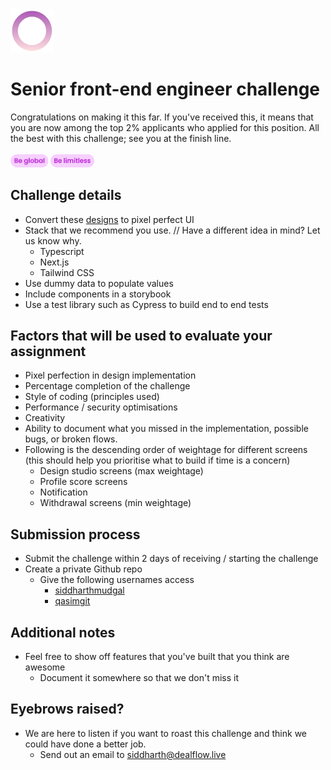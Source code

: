 <img src="https://github.com/Dealflow-ApS/senior-front-end-engineer-challenge/blob/8d8b14e495eadacdd9e21c6a0da8038f757b9854/logo.gif" alt="logo" width="70"/>

# Senior front-end engineer challenge

Congratulations on making it this far. If you've received this, it means that you are now among the top 2% applicants who applied for this position. All the best with this challenge; see you at the finish line. <br /><br />
<img src="https://github.com/Dealflow-ApS/senior-front-end-engineer-challenge/blob/3b398947f88de3aa38fd13f5136f605391dc3c44/global.png" alt="logo" width="60"/>
<img src="https://github.com/Dealflow-ApS/senior-front-end-engineer-challenge/blob/3b398947f88de3aa38fd13f5136f605391dc3c44/limitless.png" alt="logo" width="70"/>

## Challenge details

- Convert these [designs](https://www.figma.com/file/OyUXth4FKdtdR65F2dDuZY/Engineering-Test?type=design&node-id=6-14344&mode=design&t=6ioJt3JF9pVxzozB-0) to pixel perfect UI
- Stack that we recommend you use. // Have a different idea in mind? Let us know why.
	- Typescript
	- Next.js
	- Tailwind CSS
- Use dummy data to populate values
- Include components in a storybook
- Use a test library such as Cypress to build end to end tests

## Factors that will be used to evaluate your assignment
- Pixel perfection in design implementation
- Percentage completion of the challenge 
- Style of coding (principles used)
- Performance / security optimisations
- Creativity
- Ability to document what you missed in the implementation, possible bugs, or broken flows.
- Following is the descending order of weightage for different screens (this should help you prioritise what to build if time is a concern)
	- Design studio screens (max weightage)
   	- Profile score screens
   	- Notification
   	- Withdrawal screens (min weightage)

## Submission process
- Submit the challenge within 2 days of receiving / starting the challenge
- Create a private Github repo
	- Give the following usernames access
		- [siddharthmudgal](https://github.com/siddharthmudgal)
		- [qasimgit](https://github.com/qasimgit)


## Additional notes
- Feel free to show off features that you've built that you think are awesome
  - Document it somewhere so that we don't miss it

## Eyebrows raised?
- We are here to listen if you want to roast this challenge and think we could have done a better job.
  - Send out an email to siddharth@dealflow.live
